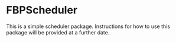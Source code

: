 # FBPScheduler

This is a simple scheduler package. Instructions for how to use this package will be provided at a further date.

